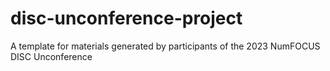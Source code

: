 # disc-unconference-project
A template for materials generated by participants of the 2023 NumFOCUS DISC Unconference
